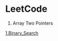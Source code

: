 # LeetCode

1. Array
Two Pointers

[1.Binary_Search](https://github.com/AlvisWhy/LeetCode/blob/main/src/704_Binary_Search.java)
